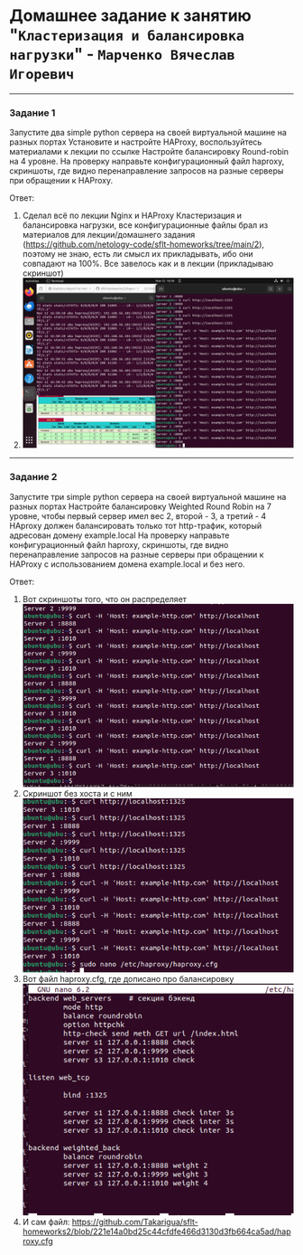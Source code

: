# Домашнее задание к занятию "`Кластеризация и балансировка нагрузки`" - `Марченко Вячеслав Игоревич`

---

### Задание 1

Запустите два simple python сервера на своей виртуальной машине на разных портах
Установите и настройте HAProxy, воспользуйтесь материалами к лекции по ссылке
Настройте балансировку Round-robin на 4 уровне.
На проверку направьте конфигурационный файл haproxy, скриншоты, где видно перенаправление запросов на разные серверы при обращении к HAProxy.

Ответ:
1. Сделал всё по лекции Nginx и HAProxy Кластеризация и балансировка нагрузки, все конфигурационные файлы брал из материалов для лекции/домашнего задания (https://github.com/netology-code/sflt-homeworks/tree/main/2), поэтому не знаю, есть ли смысл их прикладывать, ибо они совпадают на 100%. Все завелось как и в лекции (прикладываю скриншот)
2. ![HAProxy](https://github.com/Takarigua/sflt-homeworks2/blob/39dbe638b3ebc6952034d69bc2e8b9f4b7559830/img/Haproxy.png)

---

### Задание 2

Запустите три simple python сервера на своей виртуальной машине на разных портах
Настройте балансировку Weighted Round Robin на 7 уровне, чтобы первый сервер имел вес 2, второй - 3, а третий - 4
HAproxy должен балансировать только тот http-трафик, который адресован домену example.local
На проверку направьте конфигурационный файл haproxy, скриншоты, где видно перенаправление запросов на разные серверы при обращении к HAProxy c использованием домена example.local и без него.

Ответ:
1. Вот скриншоты того, что он распределяет ![weight host](https://github.com/Takarigua/sflt-homeworks2/blob/c7bde29606330521908ac263d772e28103a33e84/img/Weight.png)
2. Скриншот без хоста и с ним ![balance](https://github.com/Takarigua/sflt-homeworks2/blob/c7bde29606330521908ac263d772e28103a33e84/img/Balance.png)
3. Вот файл haproxy.cfg, где дописано про балансировку ![haproxy config](https://github.com/Takarigua/sflt-homeworks2/blob/main/img/HAProxy%20config.png)
4. И сам файл: https://github.com/Takarigua/sflt-homeworks2/blob/221e14a0bd25c44cfdfe466d3130d3fb664ca5ad/haproxy.cfg
